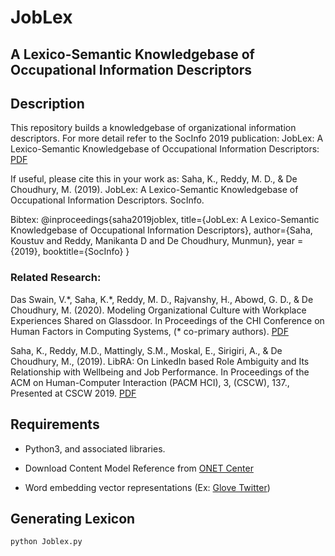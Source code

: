 # JobLex
## A Lexico-Semantic Knowledgebase of Occupational Information Descriptors

## Description
This repository builds a knowledgebase of organizational information descriptors.
For more detail refer to the SocInfo 2019 publication: 
JobLex: A Lexico-Semantic Knowledgebase of Occupational Information Descriptors: [PDF](https://smartech.gatech.edu/handle/1853/61818)

If useful, please cite this in your work as: 
Saha, K., Reddy, M. D., & De Choudhury, M. (2019). JobLex: A Lexico-Semantic Knowledgebase of Occupational Information Descriptors. SocInfo.

Bibtex: 
@inproceedings{saha2019joblex,
  title={JobLex: A Lexico-Semantic Knowledgebase of Occupational Information Descriptors},
  author={Saha, Koustuv and Reddy, Manikanta D and De Choudhury, Munmun},
  year = {2019},
  booktitle={SocInfo}
}

### Related Research:
Das Swain, V.\*, Saha, K.\*, Reddy, M. D., Rajvanshy, H., Abowd, G. D., & De Choudhury, M. (2020). Modeling Organizational Culture with Workplace Experiences Shared on Glassdoor. In Proceedings of the CHI Conference on Human Factors in Computing Systems, (* co-primary authors). [PDF](https://koustuv.com/papers/CHI20_OrganizationalCulture.pdf)

Saha, K., Reddy, M.D., Mattingly, S.M., Moskal, E., Sirigiri, A., & De Choudhury, M., (2019). LibRA: On LinkedIn based Role Ambiguity and Its Relationship with Wellbeing and Job Performance. In Proceedings of the ACM on Human-Computer Interaction (PACM HCI), 3, (CSCW), 137., Presented at CSCW 2019. [PDF](https://koustuv.com/papers/CSCW19_LibRA.pdf)

## Requirements

+ Python3, and associated libraries.

+ Download Content Model Reference from [ONET Center](https://www.onetcenter.org/database.html#individual-files)

+ Word embedding vector representations (Ex: [Glove Twitter](https://nlp.stanford.edu/projects/glove/))

## Generating Lexicon

    python Joblex.py


